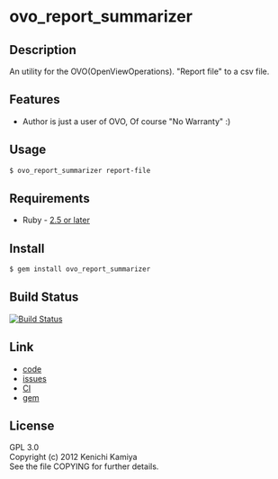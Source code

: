ovo_report_summarizer
=====================

Description
------------

An utility for the OVO(OpenViewOperations).
"Report file" to a csv file.

Features
--------

* Author is just a user of OVO, Of course "No Warranty" :)

Usage
------

```bash
$ ovo_report_summarizer report-file
```

Requirements
------------

* Ruby - [2.5 or later](http://travis-ci.org/#!/kachick/ovo_report_summarizer)

Install
-------

```bash
$ gem install ovo_report_summarizer
```

Build Status
------------

[![Build Status](https://secure.travis-ci.org/kachick/ovo_report_summarizer.png)](http://travis-ci.org/kachick/ovo_report_summarizer)

Link
----

* [code](https://github.com/kachick/ovo_report_summarizer)
* [issues](https://github.com/kachick/ovo_report_summarizer/issues)
* [CI](http://travis-ci.org/#!/kachick/ovo_report_summarizer)
* [gem](https://rubygems.org/gems/ovo_report_summarizer)

License
-------

GPL 3.0  
Copyright (c) 2012 Kenichi Kamiya  
See the file COPYING for further details.
